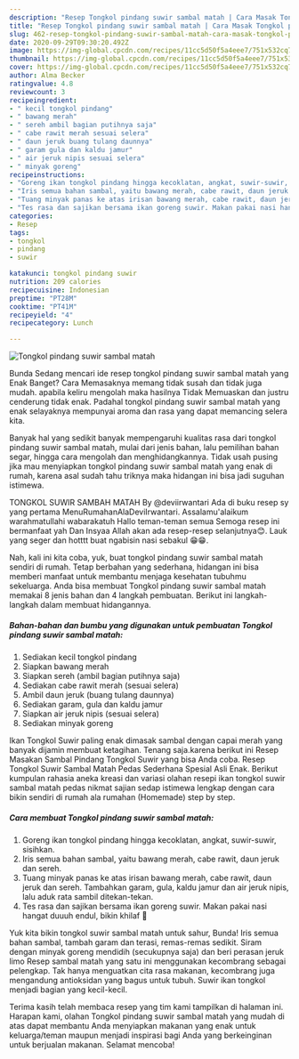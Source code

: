 ```yaml
---
description: "Resep Tongkol pindang suwir sambal matah | Cara Masak Tongkol pindang suwir sambal matah Yang Enak Banget"
title: "Resep Tongkol pindang suwir sambal matah | Cara Masak Tongkol pindang suwir sambal matah Yang Enak Banget"
slug: 462-resep-tongkol-pindang-suwir-sambal-matah-cara-masak-tongkol-pindang-suwir-sambal-matah-yang-enak-banget
date: 2020-09-29T09:30:20.492Z
image: https://img-global.cpcdn.com/recipes/11cc5d50f5a4eee7/751x532cq70/tongkol-pindang-suwir-sambal-matah-foto-resep-utama.jpg
thumbnail: https://img-global.cpcdn.com/recipes/11cc5d50f5a4eee7/751x532cq70/tongkol-pindang-suwir-sambal-matah-foto-resep-utama.jpg
cover: https://img-global.cpcdn.com/recipes/11cc5d50f5a4eee7/751x532cq70/tongkol-pindang-suwir-sambal-matah-foto-resep-utama.jpg
author: Alma Becker
ratingvalue: 4.8
reviewcount: 3
recipeingredient:
- " kecil tongkol pindang"
- " bawang merah"
- " sereh ambil bagian putihnya saja"
- " cabe rawit merah sesuai selera"
- " daun jeruk buang tulang daunnya"
- " garam gula dan kaldu jamur"
- " air jeruk nipis sesuai selera"
- " minyak goreng"
recipeinstructions:
- "Goreng ikan tongkol pindang hingga kecoklatan, angkat, suwir-suwir, sisihkan."
- "Iris semua bahan sambal, yaitu bawang merah, cabe rawit, daun jeruk dan sereh."
- "Tuang minyak panas ke atas irisan bawang merah, cabe rawit, daun jeruk dan sereh. Tambahkan garam, gula, kaldu jamur dan air jeruk nipis, lalu aduk rata sambil ditekan-tekan."
- "Tes rasa dan sajikan bersama ikan goreng suwir. Makan pakai nasi hangat duuuh endul, bikin khilaf 🤤"
categories:
- Resep
tags:
- tongkol
- pindang
- suwir

katakunci: tongkol pindang suwir 
nutrition: 209 calories
recipecuisine: Indonesian
preptime: "PT28M"
cooktime: "PT41M"
recipeyield: "4"
recipecategory: Lunch

---
```



![Tongkol pindang suwir sambal matah](https://img-global.cpcdn.com/recipes/11cc5d50f5a4eee7/751x532cq70/tongkol-pindang-suwir-sambal-matah-foto-resep-utama.jpg)

Bunda Sedang mencari ide resep tongkol pindang suwir sambal matah yang Enak Banget? Cara Memasaknya memang tidak susah dan tidak juga mudah. apabila keliru mengolah maka hasilnya Tidak Memuaskan dan justru cenderung tidak enak. Padahal tongkol pindang suwir sambal matah yang enak selayaknya mempunyai aroma dan rasa yang dapat memancing selera kita.

Banyak hal yang sedikit banyak mempengaruhi kualitas rasa dari tongkol pindang suwir sambal matah, mulai dari jenis bahan, lalu pemilihan bahan segar, hingga cara mengolah dan menghidangkannya. Tidak usah pusing jika mau menyiapkan tongkol pindang suwir sambal matah yang enak di rumah, karena asal sudah tahu triknya maka hidangan ini bisa jadi suguhan istimewa.

TONGKOL SUWIR SAMBAH MATAH By @deviirwantari Ada di buku resep sy yang pertama MenuRumahanAlaDeviIrwantari. Assalamu&#39;alaikum warahmatullahi wabarakatuh Hallo teman-teman semua Semoga resep ini bermanfaat yah Dan Insyaa Allah akan ada resep-resep selanjutnya😊. Lauk yang seger dan hotttt buat ngabisin nasi sebakul 😁😁.


Nah, kali ini kita coba, yuk, buat tongkol pindang suwir sambal matah sendiri di rumah. Tetap berbahan yang sederhana, hidangan ini bisa memberi manfaat untuk membantu menjaga kesehatan tubuhmu sekeluarga. Anda bisa membuat Tongkol pindang suwir sambal matah memakai 8 jenis bahan dan 4 langkah pembuatan. Berikut ini langkah-langkah dalam membuat hidangannya.

<!--inarticleads1-->

##### Bahan-bahan dan bumbu yang digunakan untuk pembuatan Tongkol pindang suwir sambal matah:

1. Sediakan  kecil tongkol pindang
1. Siapkan  bawang merah
1. Siapkan  sereh (ambil bagian putihnya saja)
1. Sediakan  cabe rawit merah (sesuai selera)
1. Ambil  daun jeruk (buang tulang daunnya)
1. Sediakan  garam, gula dan kaldu jamur
1. Siapkan  air jeruk nipis (sesuai selera)
1. Sediakan  minyak goreng


Ikan Tongkol Suwir paling enak dimasak sambal dengan capai merah yang banyak dijamin membuat ketagihan. Tenang saja.karena berikut ini Resep Masakan Sambal Pindang Tongkol Suwir yang bisa Anda coba. Resep Tongkol Suwir Sambal Matah Pedas Sederhana Spesial Asli Enak. Berikut kumpulan rahasia aneka kreasi dan variasi olahan resepi ikan tongkol suwir sambal matah pedas nikmat sajian sedap istimewa lengkap dengan cara bikin sendiri di rumah ala rumahan (Homemade) step by step. 

<!--inarticleads2-->

##### Cara membuat Tongkol pindang suwir sambal matah:

1. Goreng ikan tongkol pindang hingga kecoklatan, angkat, suwir-suwir, sisihkan.
1. Iris semua bahan sambal, yaitu bawang merah, cabe rawit, daun jeruk dan sereh.
1. Tuang minyak panas ke atas irisan bawang merah, cabe rawit, daun jeruk dan sereh. Tambahkan garam, gula, kaldu jamur dan air jeruk nipis, lalu aduk rata sambil ditekan-tekan.
1. Tes rasa dan sajikan bersama ikan goreng suwir. Makan pakai nasi hangat duuuh endul, bikin khilaf 🤤


Yuk kita bikin tongkol suwir sambal matah untuk sahur, Bunda! Iris semua bahan sambal, tambah garam dan terasi, remas-remas sedikit. Siram dengan minyak goreng mendidih (secukupnya saja) dan beri perasan jeruk limo Resep sambal matah yang satu ini menggunakan kecombrang sebagai pelengkap. Tak hanya menguatkan cita rasa makanan, kecombrang juga mengandung antioksidan yang bagus untuk tubuh. Suwir ikan tongkol menjadi bagian yang kecil-kecil. 

Terima kasih telah membaca resep yang tim kami tampilkan di halaman ini. Harapan kami, olahan Tongkol pindang suwir sambal matah yang mudah di atas dapat membantu Anda menyiapkan makanan yang enak untuk keluarga/teman maupun menjadi inspirasi bagi Anda yang berkeinginan untuk berjualan makanan. Selamat mencoba!
